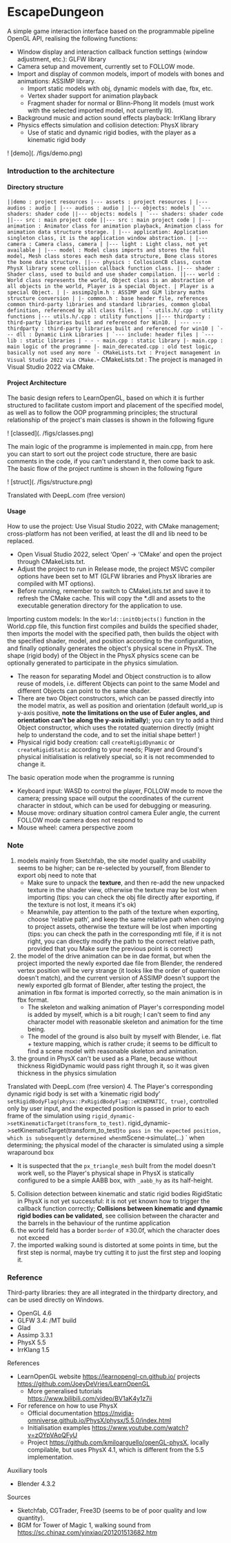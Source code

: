 # EscapeDungeon
A simple game interaction interface based on the programmable pipeline OpenGL API, realising the following functions:

- Window display and interaction callback function settings (window adjustment, etc.): GLFW library
- Camera setup and movement, currently set to FOLLOW mode.
- Import and display of common models, import of models with bones and animations: ASSIMP library.
  - Import static models with obj, dynamic models with dae, fbx, etc.
  - Vertex shader support for animation playback
  - Fragment shader for normal or Blinn-Phong lit models (must work with the selected imported model, not currently lit).
- Background music and action sound effects playback: IrrKlang library
- Physics effects simulation and collision detection: PhysX library
  - Use of static and dynamic rigid bodies, with the player as a kinematic rigid body

! [demo](. /figs/demo.png)



### Introduction to the architecture

#### Directory structure

``
||demo : project resources
|--- assets : project resources
| |--- audios : audio
| |--- audios : audio
| |--- objects: models
| `--- shaders: shader code
||--- objects: models | `--- shaders: shader code
||--- src : main project code
||--- src : main project code
| |--- animation : Animator class for animation playback, Animation class for animation data structure storage.
| |--- application: Application singleton class, it is the application window abstraction.
| |--- camera : Camera class, camera
| |--- light : Light class, not yet available
| |--- model : Model class imports and stores the full model, Mesh class stores each mesh data structure, Bone class stores the bone data structure.
||--- physics : CollosionCB class, custom PhysX library scene collision callback function class.
||--- shader : Shader class, used to build and use shader compilation.
||--- world : World class represents the world, Object class is an abstraction of all objects in the world, Player is a special Object.
| Player is a special Object.
| |- assimp2glm.h : ASSIMP and GLM library maths structure conversion
| |- common.h : base header file, references common third-party libraries and standard libraries, common global definition, referenced by all class files.
| `- utils.h/.cpp : utility functions
|--- utils.h/.cpp : utility functions
||--- thirdparty : third-party libraries built and referenced for Win10.
| --- --- thirdparty : third-party libraries built and referenced for win10
| `--- dll : Dynamic Link Libraries
| `--- include: header files
| `--- lib : static libraries
| - - - main.cpp : static library
|- main.cpp : main logic of the programme
|- main_derecated.cpp : old test logic, basically not used any more
`- CMakeLists.txt : Project management in Visual Studio 2022 via CMake.
``- CMakeLists.txt : The project is managed in Visual Studio 2022 via CMake.

#### Project Architecture

The basic design refers to LearnOpenGL, based on which it is further structured to facilitate custom import and placement of the specified model, as well as to follow the OOP programming principles; the structural relationship of the project's main classes is shown in the following figure

! [classed](. /figs/classes.png)  

The main logic of the programme is implemented in main.cpp, from here you can start to sort out the project code structure, there are basic comments in the code, if you can't understand it, then come back to ask. The basic flow of the project runtime is shown in the following figure

! [struct](. /figs/structure.png)

Translated with DeepL.com (free version)

#### Usage

How to use the project: Use Visual Studio 2022, with CMake management; cross-platform has not been verified, at least the dll and lib need to be replaced.

- Open Visual Studio 2022, select ‘Open’ → ‘CMake’ and open the project through CMakeLists.txt.
- Adjust the project to run in Release mode, the project MSVC compiler options have been set to MT (GLFW libraries and PhysX libraries are compiled with MT options).
- Before running, remember to switch to CMakeLists.txt and save it to refresh the CMake cache. This will copy the *.dll and assets to the executable generation directory for the application to use.

Importing custom models: In the `World::initObjects()` function in the World.cpp file, this function first compiles and builds the specified shader, then imports the model with the specified path, then builds the object with the specified shader, model, and position according to the configuration, and finally optionally generates the object's physical scene in PhysX. The shape (rigid body) of the Object in the PhysX physics scene can be optionally generated to participate in the physics simulation.

- The reason for separating Model and Object construction is to allow reuse of models, i.e. different Objects can point to the same Model and different Objects can point to the same shader.
- There are two Object constructors, which can be passed directly into the model matrix, as well as position and orientation (default world_up is y-axis positive, **note the limitations on the use of Euler angles, and orientation can't be along the y-axis initially**); you can try to add a third Object constructor, which uses the rotated quaternion directly (might help to understand the code, and to set the initial shape better! )
- Physical rigid body creation: call `createRigidDynamic` or `createRigidStatic` according to your needs; Player and Ground's physical initialisation is relatively special, so it is not recommended to change it.

The basic operation mode when the programme is running

- Keyboard input: WASD to control the player, FOLLOW mode to move the camera; pressing space will output the coordinates of the current character in stdout, which can be used for debugging or measuring.
- Mouse move: ordinary situation control camera Euler angle, the current FOLLOW mode camera does not respond to
- Mouse wheel: camera perspective zoom



### Note

1. models mainly from Sketchfab, the site model quality and usability seems to be higher; can be re-selected by yourself, from Blender to export obj need to note that
   - Make sure to unpack the **texture**, and then re-add the new unpacked texture in the shader view, otherwise the texture may be lost when importing (tips: you can check the obj file directly after exporting, if the texture is not lost, it means it's ok)
   - Meanwhile, pay attention to the path of the texture when exporting, choose ‘relative path’, and keep the same relative path when copying to project assets, otherwise the texture will be lost when importing (tips: you can check the path in the corresponding mtl file, if it is not right, you can directly modify the path to the correct relative path, provided that you Make sure the previous point is correct)
2. the model of the drive animation can be in dae format, but when the project imported the newly exported dae file from Blender, the rendered vertex position will be very strange (it looks like the order of quaternion doesn't match), and the current version of ASSIMP doesn't support the newly exported glb format of Blender, after testing the project, the animation in fbx format is imported correctly, so the main animation is in fbx format.
   - The skeleton and walking animation of Player's corresponding model is added by myself, which is a bit rough; I can't seem to find any character model with reasonable skeleton and animation for the time being.
   - The model of the ground is also built by myself with Blender, i.e. flat + texture mapping, which is rather crude; it seems to be difficult to find a scene model with reasonable skeleton and animation.
3. the ground in PhysX can't be used as a Plane, because without thickness RigidDynamic would pass right through it, so it was given thickness in the physics simulation

Translated with DeepL.com (free version)
4. The Player's corresponding dynamic rigid body is set with a ‘kinematic rigid body’ `setRigidBodyFlag(physx::PxRigidBodyFlag::eKINEMATIC, true)`, controlled only by user input, and the expected position is passed in prior to each frame of the simulation using `rigid_dynamic->setKinematicTarget(transform_to_test)`. rigid_dynamic->setKinematicTarget(transform_to_test)` to pass in the expected position, which is subsequently determined when `mScene->simulate(...) ` when determining; the physical model of the character is simulated using a simple wraparound box
   - It is suspected that the `px_triangle_mesh` built from the model doesn't work well, so the Player's physical shape in PhysX is statically configured to be a simple AABB box, with `_aabb_hy` as its half-height.
5. Collision detection between kinematic and static rigid bodies RigidStatic in PhysX is not yet successful: it is not yet known how to trigger the callback function correctly; **Collisions between kinematic and dynamic rigid bodies can be validated**, see collision between the character and the barrels in the behaviour of the runtime application
6. the world field has a border `border` of ±30.0f, which the character does not exceed
7. the imported walking sound is distorted at some points in time, but the first step is normal, maybe try cutting it to just the first step and looping it.



### Reference

Third-party libraries: they are all integrated in the thirdparty directory, and can be used directly on Windows.

- OpenGL 4.6
- GLFW 3.4: /MT build
- Glad
- Assimp 3.3.1
- PhysX 5.5
- IrrKlang 1.5

References

- LearnOpenGL website https://learnopengl-cn.github.io/ projects https://github.com/JoeyDeVries/LearnOpenGL 
  - More generalised tutorials https://www.bilibili.com/video/BV1aK4y1z7ii
- For reference on how to use PhysX
  - Official documentation https://nvidia-omniverse.github.io/PhysX/physx/5.5.0/index.html
  - Initialisation examples https://www.youtube.com/watch?v=zOYpVAoQFyU
  - Project https://github.com/kmiloarguello/openGL-physX, locally compilable, but uses PhysX 4.1, which is different from the 5.5 implementation.

Auxiliary tools

- Blender 4.3.2

Sources

- Sketchfab, CGTrader, Free3D (seems to be of poor quality and low quantity).
- BGM for Tower of Magic 1, walking sound from https://sc.chinaz.com/yinxiao/201201513682.htm
